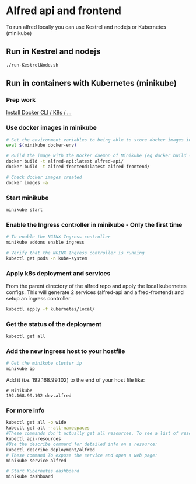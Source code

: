 # Alfred api and frontend

To run alfred locally you can use Kestrel and nodejs or Kubernetes (minikube)

## Run in Kestrel and nodejs

```bash
./run-KestrelNode.sh
```

## Run in containers with Kubernetes (minikube)

### Prep work

[Install Docker CLI / K8s / ...](PREP-DEV-MACHINE.md)

### Use docker images in minikube

```bash
# Set the environment variables to being able to store docker images in minikube
eval $(minikube docker-env)

# Build the image with the Docker daemon of Minikube (eg docker build -t my-image .)
docker build -t alfred-api:latest alfred-api/
docker build -t alfred-frontend:latest alfred-frontend/

# Check docker images created
docker images -a
```

### Start minikube

```bash
minikube start
```

### Enable the Ingress controller in minikube - Only the first time

```bash
# To enable the NGINX Ingress controller
minikube addons enable ingress

# Verify that the NGINX Ingress controller is running
kubectl get pods -n kube-system
```

### Apply k8s deployment and services

From the parent directory of the alfred repo and apply the local kubernetes configs.
This will generate 2 services (alfred-api and alfred-frontend) and setup an ingress controller

```bash
kubectl apply -f kubernetes/local/
```

### Get the status of the deployment

```bash
kubectl get all
```

### Add the new ingress host to your hostfile

```bash
# Get the minikube cluster ip
minikube ip
```

Add it (i.e. 192.168.99.102) to the end of your host file like:

```text
# Minikube
192.168.99.102 dev.alfred
```

### For more info

```bash
kubectl get all -o wide
kubectl get all --all-namespaces
#These commands don't actually get all resources. To see a list of resource types:
kubectl api-resources
#Use the describe command for detailed info on a resource:
kubectl describe deployment/alfred
# These command To expose the service and open a web page:
minikube service alfred

# Start Kubernetes dashboard
minikube dashboard
```
